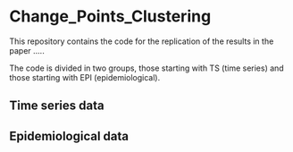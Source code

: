 # Change_Points_Clustering
This repository contains the code for the replication of the results in the paper ..... 

The code is divided in two groups, those starting with TS (time series) and those starting with EPI (epidemiological). 

## Time series data 


## Epidemiological data
